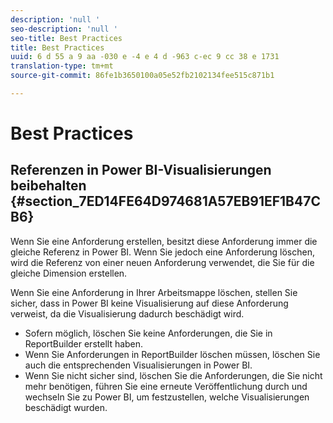 ```yaml
---
description: 'null '
seo-description: 'null '
seo-title: Best Practices
title: Best Practices
uuid: 6 d 55 a 9 aa -030 e -4 e 4 d -963 c-ec 9 cc 38 e 1731
translation-type: tm+mt
source-git-commit: 86fe1b3650100a05e52fb2102134fee515c871b1

---
```



# Best Practices

## Referenzen in Power BI-Visualisierungen beibehalten {#section_7ED14FE64D974681A57EB91EF1B47CB6}

Wenn Sie eine Anforderung erstellen, besitzt diese Anforderung immer die gleiche Referenz in Power BI. Wenn Sie jedoch eine Anforderung löschen, wird die Referenz von einer neuen Anforderung verwendet, die Sie für die gleiche Dimension erstellen.

Wenn Sie eine Anforderung in Ihrer Arbeitsmappe löschen, stellen Sie sicher, dass in Power BI keine Visualisierung auf diese Anforderung verweist, da die Visualisierung dadurch beschädigt wird.

* Sofern möglich, löschen Sie keine Anforderungen, die Sie in ReportBuilder erstellt haben.
* Wenn Sie Anforderungen in ReportBuilder löschen müssen, löschen Sie auch die entsprechenden Visualisierungen in Power BI.
* Wenn Sie nicht sicher sind, löschen Sie die Anforderungen, die Sie nicht mehr benötigen, führen Sie eine erneute Veröffentlichung durch und wechseln Sie zu Power BI, um festzustellen, welche Visualisierungen beschädigt wurden.


